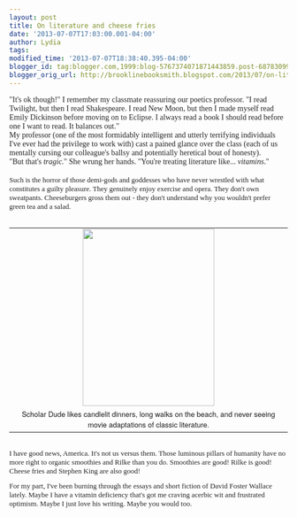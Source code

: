 ```yaml
---
layout: post
title: On literature and cheese fries
date: '2013-07-07T17:03:00.001-04:00'
author: Lydia
tags: 
modified_time: '2013-07-07T18:38:40.395-04:00'
blogger_id: tag:blogger.com,1999:blog-5767374071871443859.post-6878309997491754175
blogger_orig_url: http://brooklinebooksmith.blogspot.com/2013/07/on-literature-and-cheese-fries.html
---
```


<span style="background-color: white; color: #222222; font-family: Georgia, &quot;Times New Roman&quot;, serif;">"It's ok though!" I remember my classmate reassuring our poetics professor. "I read Twilight, but then I read Shakespeare. I read New Moon, but then I made myself read Emily Dickinson before moving on to Eclipse. I always read a book I should read before one I want to read. It balances out."</span><br /><span style="color: #222222; font-family: Georgia, &quot;Times New Roman&quot;, serif;">My professor (one of the most formidably intelligent and utterly terrifying individuals I've ever had the privilege to work with) cast a pained glance over the class (each of us mentally cursing our colleague's ballsy and potentially heretical bout of honesty).</span><br /><span style="color: #222222; font-family: Georgia, &quot;Times New Roman&quot;, serif;">"But that's <i>tragic.</i>" She wrung her hands. "You're treating literature like... <i>vitamins</i>."</span><br /><span style="color: #222222;"></span><br /><span style="color: #222222;"></span><span style="font-family: Georgia, &quot;Times New Roman&quot;, serif;"></span><span style="color: #222222; font-family: arial; font-size: x-small;"><span style="font-family: Georgia, &quot;Times New Roman&quot;, serif; font-size: small;">Such is the horror of those demi-gods and goddesses who have never wrestled with what constitutes a guilty pleasure. They genuinely enjoy exercise and&nbsp;opera. They don't own sweatpants. Cheeseburgers gross them out - they don't understand why you wouldn't prefer green tea and a&nbsp;salad.</span>&nbsp;</span><br /><span style="color: #222222;"><br /><span style="font-family: arial; font-size: x-small;">﻿</span><table cellpadding="0" cellspacing="0" class="tr-caption-container" style="float: left; font-family: arial; font-size: small; text-align: center;"><tbody><tr><td style="text-align: center;"><a href="http://upload.wikimedia.org/wikipedia/commons/0/0a/Domenico_Fetti_-_Portrait_of_a_Scholar_-_WGA07862.jpg" imageanchor="1" style="margin-left: auto; margin-right: auto;"><img border="0" height="320" src="http://upload.wikimedia.org/wikipedia/commons/0/0a/Domenico_Fetti_-_Portrait_of_a_Scholar_-_WGA07862.jpg" width="238" /></a></td></tr><tr><td class="tr-caption" style="text-align: center;"><span style="font-family: Helvetica Neue, Arial, Helvetica, sans-serif; font-size: small;">Scholar Dude likes candlelit dinners, long walks on the beach, and never seeing movie adaptations of classic literature.</span></td></tr></tbody></table><br /></span><br /><div class="separator" style="clear: both; text-align: center;"><br /></div><span style="color: #222222; font-family: arial; font-size: x-small;"><span style="font-family: Georgia, &quot;Times New Roman&quot;, serif; font-size: small;">I have good news, America. It's not us versus them. Those luminous pillars of humanity have no more right to organic smoothies and Rilke than you do. Smoothies are good! Rilke is good! Cheese fries and Stephen King are also good!</span><br /><span style="font-family: Georgia, &quot;Times New Roman&quot;, serif; font-size: small;"></span><br /><span style="font-family: Georgia, &quot;Times New Roman&quot;, serif; font-size: small;">For my part, I've been burning through the essays and short fiction of David Foster Wallace lately. Maybe I have a vitamin deficiency that's got me craving acerbic wit and frustrated optimism. Maybe I just love his writing. Maybe you would too.</span></span><br /><div class="separator" style="clear: both; text-align: center;"><br /></div>